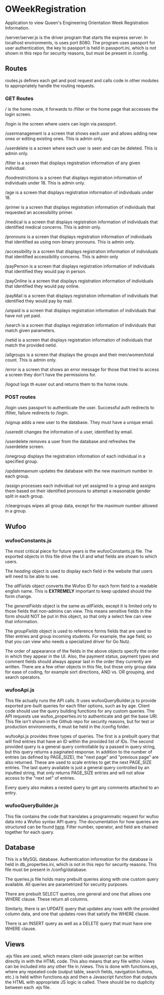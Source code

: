 # OWeekRegistration
Application to view Queen's Engineering Orientation Week Registration Information.

/server/server.js is the driver program that starts the express server. In localhost environments, is uses port 8080.
The program uses passport for user authentication, the key to passport is held in passport.ini, which is not
shown in this repo for security reasons, but must be present in /config.

## Routes

routes.js defines each get and post request and calls code in other modules to appropriately handle the routing requests.

### GET Routes

/ is the home route, it forwards to /filter or the home page that accesses the login screen.

/login is the screen where users can login via passport.

/usermanagement is a screen that shows each user and allows adding new ones or editing existing ones. This is admin only.

/userdelete is a screen where each user is seen and can be deleted. This is admin only.

/filter is a screen that displays registration information of any given individual.

/foodrestrictions is a screen that displays registration information of individuals under 18. This is admin only.

/age is a screen that displays registration information of individuals under 18.

/primer is a screen that displays registration information of individuals that requested an accessibility primer.

/medical is a screen that displays registration information of individuals that identified medical concerns. This is admin only.

/pronouns is a screen that displays registration information of individuals that identified as using non-binary pronouns. This is admin only.

/accessibility is a screen that displays registration information of individuals that identified accessibility concerns. This is admin only

/payPerson is a screen that displays registration information of individuals that identified they would pay in person.

/payOnline is a screen that displays registration information of individuals that identified they would pay online.

/payMail is a screen that displays registration information of individuals that identified they would pay by mail.

/unpaid is a screen that displays registration information of individuals that have not yet paid.

/search is a screen that displays registration information of individuals that match given parameters.

/netid is a screen that displays registration information of individuals that match the provided netid.

/allgroups is a screen that displays the groups and their men/women/total count. This is admin only.

/error is a screen that shows an error message for those that tried to access a screen they don't have the permissions for.

/logout logs th euser out and returns them to the home route.

### POST routes

/login uses passport to authenticate the user. Successful auth redirects to /filter, failure redirects to /login.

/signup adds a new user to the database. They must have a unique email.

/useredit changes the information of a user, identified by email.

/userdelete removes a user from the database and refreshes the /userdelete screen.

/onegroup displays the registration information of each individual in a specified group.

/updatemaxnum updates the database with the new maximum number in each group.

/assign processes each individual not yet assigned to a group and assigns them based on their identified pronouns to attempt a reasonable gender split in each group.

/cleargroups wipes all group data, except for the maximum number allowed in a group.

## Wufoo

### wufooConstants.js

The most critical piece for future years is the wufooConstants.js file. The exported objects in this file drive the
UI and what fields are shown to which users.

The _heading_ object is used to display each field in the website that users will need to be able to see.

The _allFields_ object converts the Wufoo ID for each form field to a readable english name. This is **EXTREMELY** important
to keep updated should the form change.

The _generalFields_ object is the same as _allFields_, except it is limited only to those fields that non-admins can view.
This means sensitive fields in the form should NOT be put in this object, so that only a select few can view that information.

The _groupFields_ object is used to reference forms fields that are used to filter entries and group incoming students.
For example, the age field, so that you can view who needs a specialized driver for Go Nutz.

The order of appearance of the fields in the above objects specify the order in which they appear in the UI. Also,
the payment status, payment types and comment fields should always appear last in the order they currently are written.
There are a few other objects in this file, but those only group data for ease of coding, for example sort directions, 
AND vs. OR grouping, and search operators.

### wufooApi.js

This file actually runs the API calls. It uses wufooQueryBuilder.js to provide exported pre-built queries for each filter options,
such as by age. Client code should use the query building functions for any custom queries.
The API requests use wufoo_properties.ini to authenticate and get the base URI. This file isn't shown
in the Github repo for security reasons, but for test or production environments, it must be held in the /config folder.

wufooApi.js provides three types of queries. The first is a prebuilt query that will find entries that have an ID
within the provided list of IDs. The second provided query is a general query controllable by a passed in query string,
but this query returns a paginated response. In addition to the number of entries (as defined by PAGE_SIZE), 
the "next page" and "previous page" are also returned. These are used to scale entries to get the next PAGE_SIZE entries.
The last query available is just a general query controlled by an inputted string, that only returns PAGE_SIZE entries
and will not allow access to the "next set" of entries.

Every query also makes a nested query to get any comments attached to an entry.

### wufooQueryBuilder.js

This file contains the code that translates a programmatic request for wufoo data into a Wufoo syntax API query.
The documentation for how queries are structured can be found [here](https://wufoo.github.io/docs/?javascript#).
Filter number, operator, and field are chained together for each query. 

## Database

This is a MySQL database. Authentication information for the database is held in db_properties.ini, which is not in this repo for security reasons.
This file must be present in /config/database.

The queries.js file holds many prebuilt queries along with one custom query available. All queries are parametrized for security purposes.

There are prebuilt SELECT queries, one general and one that allows one WHERE clause. These return all columns.

Similarly, there is an UPDATE query that updates any rows with the provided column data, and one that updates rows that satisfy the WHERE clause.

There is an INSERT query as well as a DELETE query that must have one WHERE clause.

## Views

.ejs files are used, which means client-side javascript can be written directly in with the HTML code.
This also means that any file within /views can be included into any other file in /views. This is done
with functions.ejs, where any repeated code (output table, search fields, navigation buttons, etc.) is held
within functions.ejs and then a Javascript function that outputs the HTML with appropriate JS logic is called.
There should be no duplicity between each .ejs file.